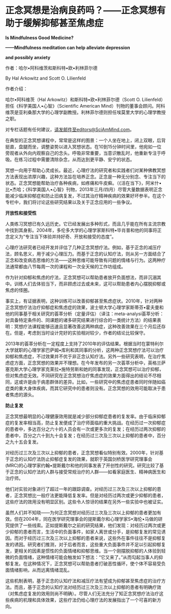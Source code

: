 # 正念冥想是治病良药吗？——正念冥想有助于缓解抑郁甚至焦虑症

**Is Mindfulness Good Medicine?**

**——Mindfulness meditation can help alleviate depression**

 **and possibly anxiety**

作者：哈尔•阿科维茨和斯科特•欧•利林菲尔德

By Hal Arkowitz and Scott O. Lilienfeld

作者介绍：

哈尔•阿科维茨（Hal Arkowitz）和斯科特•欧•利林菲尔德（Scott O. Lilienfeld）担任《科学美国人•心智》（Scientific American Mind）刊物的董事会顾问。阿科维茨是亚利桑那大学的心理学副教授。利林菲尔德则担任埃莫里大学的心理学教授之职。

对专栏话题有任何建议，请发邮件至editors@SciAmMind.com。

在典型的正念冥想课程中，常常是这样的图景：一个人坐在地上，闭上双眼，后背挺直，盘腿而坐，调整姿势以进入冥想状态。在10到15分钟时间里，他宛如一位旁观者从外向内观察自己的念头。呼吸非常重要，当意识散乱时，他重新专注于呼吸。在练习过程中需要清除杂念，从而达到更平静、安宁的状态。

冥想一向用于帮助心灵成长。最近，心理疗法的研究者和实践者们对某种佛教冥想方法表现出浓厚兴趣，这种方法旨在培养正念。正念是一种无分别念、专注当下的状态。正念冥想能帮助治疗各种疾病，如疼痛和牛皮癣。（《活在当下》，阿米什•比•杰哈；《科学美国人•心智》刊物，2013年三月/四月）尽管大量数据表明正念能减少临床抑郁症和防止旧病复发，不过其治疗精神疾病的效果好坏参半。在这个专栏中，我们将讨论这些研究结果以及关于正念应用的一些争议。

**开放性和接受性**

人类练习冥想已有久远历史。它已经发展出多种形式，而且几乎能在所有主流宗教中找到其身影。2004年，多伦多大学的心理学家斯科特•毕肖普和他的同事将正念定义为“专注当下体验并持好奇、开放和接受的态度”。

心理疗法研究者已经开发并评估了几种正念冥想疗法。例如，基于正念的减压疗法，顾名思义，用于减少心理压力。而基于正念的认知疗法，则从另一方面结合了正念和改变病态思维的方法——这种思维可能导致有问题的情绪与行为。这两种疗法通常都由八节每周一次的课程和一次全天候的工作坊组成。

作为针对抑郁和焦虑的疗法，正念冥想可以帮助患者放开负面想法，而非沉溺其中。训练人们去体验当下，而非顾虑过去或未来，这可以帮助患者内心摆脱抑郁或焦虑的怪圈。

事实上，有证据表明，这种训练可以改善抑郁甚至焦虑症状。2010年，针对两种正念冥想疗法治疗抑郁症和焦虑症的效果，波士顿大学心理学家斯蒂芬•霍夫曼和他的同事基于相关研究的荟萃分析（定量评估）（译注：meta-analysi荟萃分析：对具备特定条件的、同课题的诸多研究结果进行综合的一类统计方法）的结果表明：冥想疗法课程能够迅速且显著改善这两种病症，这种改善效果在三个月后还存在。但是，考虑到当时设计完好的实验相对较少，作者的结论比较保守。

2013年的荟萃分析在一定程度上支持了2010年的评估结果。根据当时在蒙特利尔大学就职的心理学家巴萨姆•库利和其同事的分析，这两种正念冥想疗法可以治疗抑郁和焦虑症，不过效果并不优于非正念认知疗法。另外一些研究表明，在治疗焦虑症方面，正念冥想的效果并不理想。在今年发布的另一次荟萃分析中，英格兰萨塞克斯大学心理学家克莱拉•施特劳斯和她的同事发现，正念冥想可以治疗抑郁，但对焦虑症无效。不同研究在正念冥想治疗焦虑症的效果方面得出的结论不尽相同，这或许是由于病患群体的差异。比如，一些研究中的焦虑症患者同时伴随如癌症类的重大身体疾病，而其它研究中的患者则没有。正念冥想的效用可能取决于患者焦虑的源头。

**防止复发**

正念冥想最明显的心理健康效用就是减少部分抑郁症患者的复发率。由于临床抑郁症的复发率相当高，防止复发便成了治疗师面临的重大挑战。在经历过一次抑郁症的患者中，多达百分之六十的人员会有一次或更多次的复发；在经历过两次抑郁的患者中，百分之六十到九十会复发；在经历过三次及三次以上抑郁的患者中，百分之九十五会复发。

对经历过三次及三次以上抑郁的患者，正念冥想看似特别有效。2000年，针对基于正念的认知疗法防止抑郁症复发的效果，就职于英国剑桥医学研究理事会\(MRC\)的心理学家约翰•提斯戴尔和他的同事发表了开创性的研究。研究比较了基于正念的认知疗法的人群与接受常规治疗的人群——如看家庭医生、精神病医生和治疗师。

他们对实验对象进行了超过一年的跟踪调查。对经历过三次及三次以上抑郁的患者，正念冥想比一般疗法更能降低复发率。但是对经历过两次或更少抑郁的患者，这些疗法的效用没有明显区别。这些令人惊讶的结果在另外一些实验中也被证实。

虽然人们并不知晓——为何正念冥想对经历过三次及三次以上抑郁的患者更加有效。但在2004年，同在医学研究理事会的提斯戴尔和心理学家S•海伦•马做的研究提供了一些线索。正如提斯戴尔之前的研究结果，他们发现：对经历过两次或更少抑郁的患者而言，生活中的负面事件，如家人离世或分手，是抑郁复发的常见诱因。而对于经历过三次及三次以上抑郁的患者来说，这些外在事件往往不是抑郁复发的诱因。研究者们推测，对于后者而言，这些重大负面事件并不足以引起抑郁复发，更相关的因素是惯性的负面情绪和抑郁思维。当一个刚摆脱抑郁的人体验到轻微的负面情绪，这种情绪可能会触发如下想法：“它又来了。”从而勾起当事人的抑郁复发。在这种情况下，正念冥想可以帮助患者打破恶性循环，使个体不容易受负面情绪影响，从而远离情绪混乱。

这些机制表明，基于正念的认知疗法和减压疗法有望成为抑郁甚至焦虑症的治疗方法。而且，基于正念的认知疗法对经历过三次及三次以上抑郁的患者有明确疗效（对焦虑症复发的效用则尚不明确）。尽管人们无法充分了知正念冥想疗法治疗这些疾病的机理和具体效果，这些疗法仍给心理疗法的发展指出了一个可喜的新方向。

